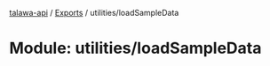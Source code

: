 [talawa-api](../README.md) / [Exports](../modules.md) / utilities/loadSampleData

# Module: utilities/loadSampleData
